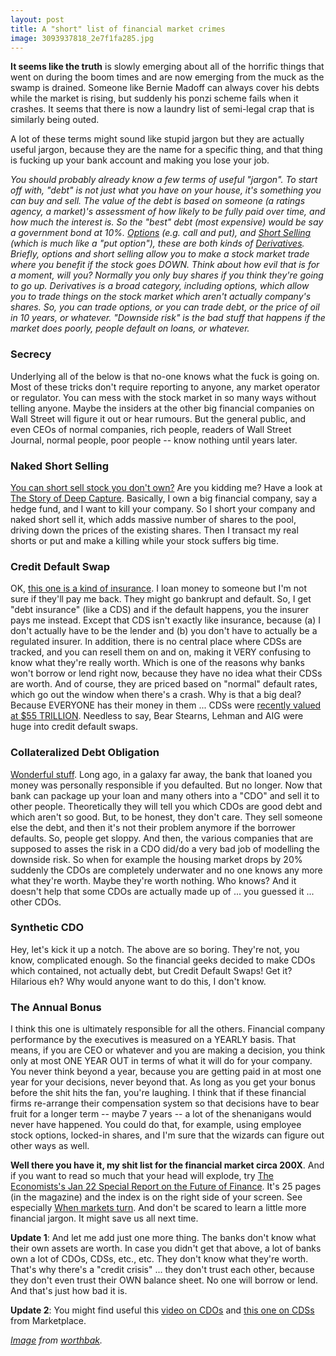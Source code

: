 ```yaml
---
layout: post
title: A "short" list of financial market crimes
image: 3093937818_2e7f1fa285.jpg
---
```



<strong>It seems like the truth</strong> is slowly emerging about all of the horrific things that went on during the boom times and are now emerging from the muck as the swamp is drained. Someone like Bernie Madoff can always cover his debts while the market is rising, but suddenly his ponzi scheme fails when it crashes. It seems that there is now a laundry list of semi-legal crap that is similarly being outed.

A lot of these terms might sound like stupid jargon but they are actually useful jargon, because they are the name for a specific thing, and that thing is fucking up your bank account and making you lose your job.

<em>You should probably already know a few terms of useful "jargon". To start off with, "debt" is not just what you have on your house, it's something you can buy and sell. The value of the debt is based on someone (a ratings agency, a market)'s assessment of how likely to be fully paid over time, and how much the interest is. So the "best" debt (most expensive) would be say a government bond at 10%. <a href="http://en.wikipedia.org/wiki/Option_%28finance%29">Options</a> (e.g. call and put), and <a href="http://en.wikipedia.org/wiki/Short_%28finance%29">Short Selling</a> (which is much like a "put option"), these are both kinds of <a href="http://en.wikipedia.org/wiki/Derivative_%28finance%29">Derivatives</a>. Briefly, options and short selling allow you to make a stock market trade where you benefit if the stock goes DOWN. Think about how evil that is for a moment, will you? Normally you only buy shares if you think they're going to go up. Derivatives is a broad category, including options, which allow you to trade things on the stock market which aren't actually company's shares. So, you can trade options, or you can trade debt, or the price of oil in 10 years, or whatever. "Downside risk" is the bad stuff that happens if the market does poorly, people default on loans, or whatever.</em>

<h3><strong>Secrecy</strong></h3>

Underlying all of the below is that no-one knows what the fuck is going on. Most of these tricks don't require reporting to anyone, any market operator or regulator. You can mess with the stock market in so many ways without telling anyone. Maybe the insiders at the other big financial companies on Wall Street will figure it out or hear rumours. But the general public, and even CEOs of normal companies, rich people, readers of Wall Street Journal, normal people, poor people -- know nothing until years later.

<h3><strong>Naked Short Selling</strong></h3>

<a href="http://en.wikipedia.org/wiki/Naked_short_selling">You can short sell stock you don't own?</a> Are you kidding me? Have a look at <a href="http://www.deepcapture.com/the-story-of-deep-capture-by-mark-mitchell/">The Story of Deep Capture</a>. Basically, I own a big financial company, say a hedge fund, and I want to kill your company. So I short your company and naked short sell it, which adds massive number of shares to the pool, driving down the prices of the existing shares. Then I transact my real shorts or put and make a killing while your stock suffers big time.

<h3><strong>Credit Default Swap</strong></h3>

OK, <a href="http://en.wikipedia.org/wiki/Credit_default_swap">this one is a kind of insurance</a>. I loan money to someone but I'm not sure if they'll pay me back. They might go bankrupt and default. So, I get "debt insurance" (like a CDS) and if the default happens, you the insurer pays me instead. Except that CDS isn't exactly like insurance, because (a) I don't actually have to be the lender and (b) you don't have to actually be a regulated insurer. In addition, there is no central place where CDSs are tracked, and you can resell them on and on, making it VERY confusing to know what they're really worth. Which is one of the reasons why banks won't borrow or lend right now, because they have no idea what their CDSs are worth. And of course, they are priced based on "normal" default rates, which go out the window when there's a crash. Why is that a big deal? Because EVERYONE has their money in them ... CDSs were <a href="http://money.cnn.com/2008/09/30/magazines/fortune/varchaver_derivatives_short.fortune/index.htm">recently valued at $55 TRILLION</a>. Needless to say, Bear Stearns, Lehman and AIG were huge into credit default swaps.

<h3><strong>Collateralized Debt Obligation</strong></h3>

<a href="http://en.wikipedia.org/wiki/Collateralized_debt_obligation">Wonderful stuff</a>. Long ago, in a galaxy far away, the bank that loaned you money was personally responsible if you defaulted. But no longer. Now that bank can package up your loan and many others into a "CDO" and sell it to other people. Theoretically they will tell you which CDOs are good debt and which aren't so good. But, to be honest, they don't care. They sell someone else the debt, and then it's not their problem anymore if the borrower defaults. So, people get sloppy. And then, the various companies that are supposed to asses the risk in a CDO did/do a very bad job of modelling the downside risk. So when for example the housing market drops by 20% suddenly the CDOs are completely underwater and no one knows any more what they're worth. Maybe they're worth nothing. Who knows? And it doesn't help that some CDOs are actually made up of ... you guessed it ... other CDOs.

<h3><strong>Synthetic CDO</strong></h3>

Hey, let's kick it up a notch. The above are so boring. They're not, you know, complicated enough. So the financial geeks decided to make CDOs which contained, not actually debt, but Credit Default Swaps! Get it? Hilarious eh? Why would anyone want to do this, I don't know.

<h3><strong>The Annual Bonus</strong></h3>

I think this one is ultimately responsible for all the others. Financial company performance by the executives is measured on a YEARLY basis. That means, if you are CEO or whatever and you are making a decision, you think only at most ONE YEAR OUT in terms of what it will do for your company. You never think beyond a year, because you are getting paid in at most one year for your decisions, never beyond that. As long as you get your bonus before the shit hits the fan, you're laughing. I think that if these financial firms re-arrange their compensation system so that decisions have to bear fruit for a longer term -- maybe 7 years -- a lot of the shenanigans would never have happened. You could do that, for example, using employee stock options, locked-in shares, and I'm sure that the wizards can figure out other ways as well.

<strong>Well there you have it, my shit list for the financial market circa 200X</strong>. And if you want to read so much that your head will explode, try <a href="http://www.economist.com/specialreports/displayStory.cfm?story_id=12957709">The Economists's Jan 22 Special Report on the Future of Finance</a>. It's 25 pages (in the magazine) and the index is on the right side of your screen. See especially <a href="http://www.economist.com/specialreports/displaystory.cfm?story_id=12957745">When markets turn</a>. And don't be scared to learn a little more financial jargon. It might save us all next time.

<strong>Update 1</strong>: And let me add just one more thing. The banks don't know what their own assets are worth. In case you didn't get that above, a lot of banks own a lot of CDOs, CDSs, etc., etc. They don't know what they're worth. That's why there's a "credit crisis" ... they don't trust each other, because they don't even trust their OWN balance sheet. No one will borrow or lend. And that's just how bad it is.

<strong>Update 2</strong>: You might find useful this <a href="http://vimeo.com/1876936?pg=embed&amp;sec=1876936">video on CDOs</a> and <a href="http://vimeo.com/1915392?pg=embed&amp;sec=1915392">this one on CDSs</a> from Marketplace.

<em><a href="http://www.flickr.com/photos/worthbak/3093937818/">Image</a> from <a href="http://www.flickr.com/photos/worthbak/" title="Link to worthbak's photostream">worthbak</a>.</em>
